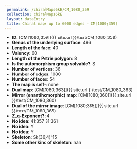 ```yaml
--- 
 permalink: /chiralMaps6kE/CM_1080_359 
 collection: chiralMaps6kE
 layout: dataEntry
 title: Chiral maps up to 6000 edges - CM[1080;359]
---
```


- **ID**: [CM[1080;359]]({{ site.url }}/test/CM_1080_359)
- **Genus of the underlying surface**: 496
- **Length of the face**: 40
- **Valency**: 60
- **Length of the Petrie polygon**: 8
- **Is the automorphism group solvable?**: S
- **Number of vertices**: 36
- **Number of edges**: 1080
- **Number of faces**: 54
- **The map is self-**: none
- **Dual map**: [CM[1080;363]]({{ site.url }}/test/CM_1080_363)
- **Mirror (enantihomorphic) map**: [CM[1080;360]]({{ site.url }}/test/CM_1080_360)
- **Dual of the mirror image**: [CM[1080;365]]({{ site.url }}/test/CM_1080_365)
- **Z_q-Exponent?**: 4
- **No idea**:  41:357 31:361
- **No idea**: Y
- **No idea**: Y
- **Skeleton**: Sk(36;4)^15
- **Some other kind of skeleton**: nan
